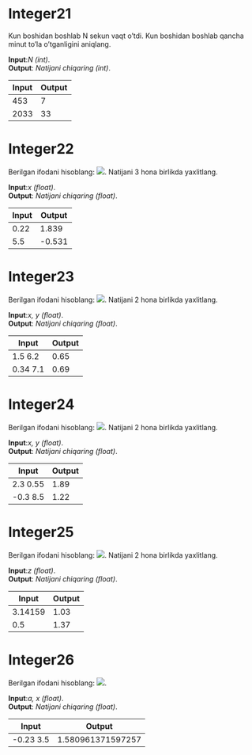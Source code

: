 # Integer21

Kun boshidan boshlab N sekun vaqt o’tdi. Kun boshidan boshlab qancha minut to’la o’tganligini aniqlang.

**Input**:*N (int)*.\
**Output**: *Natijani chiqaring (int)*.

|   **Input**   |   **Output**    |
|---------------|-----------------|
|453            |7                |
|2033           |33               |

# Integer22

Berilgan ifodani hisoblang:   <img src="https://latex.codecogs.com/gif.latex?\2\tan(x+\pi/2)" />. Natijani 3 hona birlikda yaxlitlang.

**Input**:*x (float)*.\
**Output**: *Natijani chiqaring (float)*.

|   **Input**   |   **Output**    |
|---------------|-----------------|
|0.22           |1.839            |
|5.5            |-0.531           |

# Integer23

Berilgan ifodani hisoblang:   <img src="https://latex.codecogs.com/gif.latex?\frac{1}{3}+\cos^{2}(y+x^{2})" />. Natijani 2 hona birlikda yaxlitlang.

**Input**:*x, y (float)*.\
**Output**: *Natijani chiqaring (float)*.

|   **Input**   |   **Output**    |
|---------------|-----------------|
|1.5  6.2       |0.65             |
|0.34  7.1      |0.69             |

# Integer24

Berilgan ifodani hisoblang:   <img src="https://latex.codecogs.com/gif.latex?\sqrt{x+\sqrt[4]{|y|+2}}" />. Natijani 2 hona birlikda yaxlitlang.

**Input**:*x, y (float)*.\
**Output**: *Natijani chiqaring (float)*.

|   **Input**   |   **Output**     |
|---------------|------------------|
|2.3  0.55      |1.89              |
|-0.3  8.5      |1.22              |

# Integer25

Berilgan ifodani hisoblang:   <img src="https://latex.codecogs.com/gif.latex?\sqrt[3]{sin(z+2)+2}" />. Natijani 2 hona birlikda yaxlitlang.

**Input**:*z (float)*.\
**Output**: *Natijani chiqaring (float)*.

|   **Input**   |   **Output**     |
|---------------|------------------|
|3.14159        |1.03              |
|0.5            |1.37              |

# Integer26

Berilgan ifodani hisoblang:   <img src="https://latex.codecogs.com/gif.latex?\sqrt{e^{x}+\frac{a}{x^{2}+2}}" />.

**Input**:*a, x (float)*.\
**Output**: *Natijani chiqaring (float)*.

|   **Input**   |   **Output**     |
|---------------|------------------|
|-0.23  3.5     |1.580961371597257 |